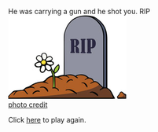 He was carrying a gun and he shot you. RIP  
![](rip.png)  
[photo credit](https://www.google.com/)

Click [here](../home/home.md) to play again.  